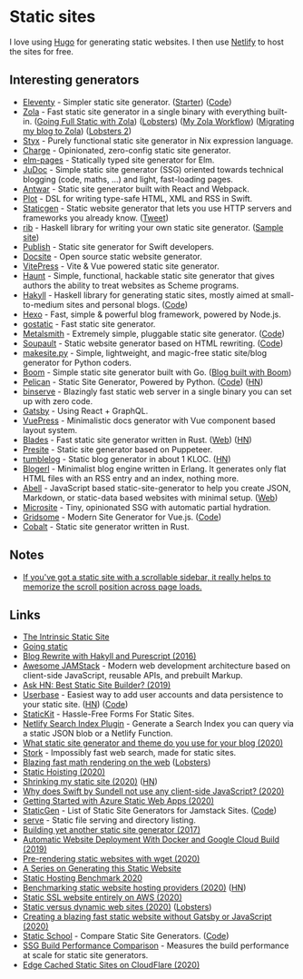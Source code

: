 # Static sites

I love using [Hugo](hugo.md) for generating static websites. I then use [Netlify](https://www.netlify.com/) to host the sites for free.

## Interesting generators

- [Eleventy](https://www.11ty.dev/) - Simpler static site generator. ([Starter](https://eleventail.netlify.com/)) ([Code](https://github.com/11ty/eleventy))
- [Zola](https://github.com/getzola/zola) - Fast static site generator in a single binary with everything built-in. ([Going Full Static with Zola](https://figbert.com/posts/going-full-static/)) ([Lobsters](https://lobste.rs/s/vqvzm9/going_full_static_with_zola)) ([My Zola Workflow](https://0xc45.com/blog/my-zola-workflow/)) ([Migrating my blog to Zola](https://mrkaran.dev/posts/migrating-to-zola/)) ([Lobsters 2](https://lobste.rs/s/byh0mf/migrating_my_blog_zola))
- [Styx](https://styx-static.github.io/styx-site/) - Purely functional static site generator in Nix expression language.
- [Charge](https://github.com/brandonweiss/charge) - Opinionated, zero-config static site generator.
- [elm-pages](https://github.com/dillonkearns/elm-pages) - Statically typed site generator for Elm.
- [JuDoc](https://github.com/tlienart/JuDoc.jl) - Simple static site generator (SSG) oriented towards technical blogging (code, maths, ...) and light, fast-loading pages.
- [Antwar](https://github.com/antwarjs/antwar) - Static site generator built with React and Webpack.
- [Plot](https://github.com/JohnSundell/Plot) - DSL for writing type-safe HTML, XML and RSS in Swift.
- [Staticgen](https://github.com/tj/staticgen) - Static website generator that lets you use HTTP servers and frameworks you already know. ([Tweet](https://twitter.com/tjholowaychuk/status/1303655839341907969))
- [rib](https://github.com/srid/rib) - Haskell library for writing your own static site generator. ([Sample site](https://github.com/srid/rib-sample))
- [Publish](https://github.com/JohnSundell/Publish) - Static site generator for Swift developers.
- [Docsite](https://github.com/txd-team/docsite) - Open source static website generator.
- [VitePress](https://github.com/vuejs/vitepress) - Vite & Vue powered static site generator.
- [Haunt](https://dthompson.us/projects/haunt.html) - Simple, functional, hackable static site generator that gives authors the ability to treat websites as Scheme programs.
- [Hakyll](https://jaspervdj.be/hakyll/) - Haskell library for generating static sites, mostly aimed at small-to-medium sites and personal blogs. ([Code](https://github.com/jaspervdj/hakyll))
- [Hexo](https://github.com/hexojs/hexo) - Fast, simple & powerful blog framework, powered by Node.js.
- [gostatic](https://github.com/piranha/gostatic) - Fast static site generator.
- [Metalsmith](https://metalsmith.io/) - Extremely simple, pluggable static site generator. ([Code](https://github.com/segmentio/metalsmith))
- [Soupault](https://soupault.neocities.org/) - Static website generator based on HTML rewriting. ([Code](https://github.com/dmbaturin/soupault/))
- [makesite.py](https://github.com/sunainapai/makesite) - Simple, lightweight, and magic-free static site/blog generator for Python coders.
- [Boom](https://github.com/RadhiFadlillah/boom) - Simple static site generator built with Go. ([Blog built with Boom](https://github.com/RadhiFadlillah/blog))
- [Pelican](https://blog.getpelican.com/) - Static Site Generator, Powered by Python. ([Code](https://github.com/getpelican/pelican)) ([HN](https://news.ycombinator.com/item?id=24661299))
- [binserve](https://github.com/mufeedvh/binserve) - Blazingly fast static web server in a single binary you can set up with zero code.
- [Gatsby](https://github.com/gatsbyjs/gatsby) - Using React + GraphQL.
- [VuePress](https://github.com/vuejs/vuepress) - Minimalistic docs generator with Vue component based layout system.
- [Blades](https://github.com/grego/blades) - Fast static site generator written in Rust. ([Web](https://www.getblades.org/)) ([HN](https://news.ycombinator.com/item?id=24760528))
- [Presite](https://github.com/egoist/presite) - Static site generator based on Puppeteer.
- [tumblelog](https://github.com/john-bokma/tumblelog) - Static blog generator in about 1 KLOC. ([HN](https://news.ycombinator.com/item?id=24811499))
- [Blogerl](https://github.com/ferd/blogerl) - Minimalist blog engine written in Erlang. It generates only flat HTML files with an RSS entry and an index, nothing more.
- [Abell](https://github.com/abelljs/abell) - JavaScript based static-site-generator to help you create JSON, Markdown, or static-data based websites with minimal setup. ([Web](https://abelljs.org/))
- [Microsite](https://github.com/natemoo-re/microsite) - Tiny, opinionated SSG with automatic partial hydration.
- [Gridsome](https://gridsome.org/) - Modern Site Generator for Vue.js. ([Code](https://github.com/gridsome/gridsome))
- [Cobalt](https://github.com/cobalt-org/cobalt.rs) - Static site generator written in Rust.

## Notes

- [If you've got a static site with a scrollable sidebar, it really helps to memorize the scroll position across page loads.](https://twitter.com/hakimel/status/1262337065670316033)

## Links

- [The Intrinsic Static Site](https://brandur.org/aws-intrinsic-static)
- [Going static](https://brandur.org/fragments/going-static)
- [Blog Rewrite with Hakyll and Purescript (2016)](https://blog.jle.im/entry/blog-rewrite-with-hakyll-and-purescript.html)
- [Awesome JAMStack](https://github.com/automata/awesome-jamstack) - Modern web development architecture based on client-side JavaScript, reusable APIs, and prebuilt Markup.
- [Ask HN: Best Static Site Builder? (2019)](https://news.ycombinator.com/item?id=21616149)
- [Userbase](https://userbase.com/) - Easiest way to add user accounts and data persistence to your static site. ([HN](https://news.ycombinator.com/item?id=22145168)) ([Code](https://github.com/encrypted-dev/userbase))
- [StaticKit](https://statickit.com/) - Hassle-Free Forms For Static Sites.
- [Netlify Search Index Plugin](https://github.com/sw-yx/netlify-plugin-search-index) - Generate a Search Index you can query via a static JSON blob or a Netlify Function.
- [What static site generator and theme do you use for your blog (2020)](https://lobste.rs/s/h491m8/what_static_site_generator_theme_do_you)
- [Stork](https://github.com/jameslittle230/stork) - Impossibly fast web search, made for static sites.
- [Blazing fast math rendering on the web](http://bollu.github.io/#blazing-fast-math-rendering-on-the-web) ([Lobsters](https://lobste.rs/s/bhykd6/blazing_fast_math_rendering_on_web))
- [Static Hoisting (2020)](https://rauchg.com/2020/static-hoisting)
- [Shrinking my static site (2020)](https://hampton.pw/posts/shrinking-this-sites-docker-image/) ([HN](https://news.ycombinator.com/item?id=23058289))
- [Why does Swift by Sundell not use any client-side JavaScript? (2020)](https://www.swiftbysundell.com/special/javascript-free/)
- [Getting Started with Azure Static Web Apps (2020)](https://blog.codewithdan.com/getting-started-with-azure-static-web-apps/)
- [StaticGen](https://www.staticgen.com/) - List of Static Site Generators for Jamstack Sites. ([Code](https://github.com/netlify/staticgen))
- [serve](https://github.com/vercel/serve) - Static file serving and directory listing.
- [Building yet another static site generator (2017)](https://h3rald.com/articles/hastysite/)
- [​​Automatic Website Deployment With Docker and Google Cloud Build (2019)](https://blog.theincredibleholk.org/blog/2019/10/13/automatic-website-deployment-with-docker-and-google-cloud-build/)
- [Pre-rendering static websites with wget (2020)](https://apex.sh/blog/post/pre-render-wget/)
- [A Series on Generating this Static Website](https://soap.coffee/~lthms/cleopatra.html)
- [Static Hosting Benchmark 2020](https://www.pierbover.com/posts/static-hosting-benchmark-2020/)
- [Benchmarking static website hosting providers (2020)](https://www.savjee.be/2020/05/benchmarking-static-website-hosting-providers/) ([HN](https://news.ycombinator.com/item?id=24683403))
- [Static SSL website entirely on AWS (2020)](https://mathieuhendey.com/2020/10/static-ssl-website-entirely-on-aws/)
- [Static versus dynamic web sites (2020)](http://john.ankarstrom.se/html2/) ([Lobsters](https://lobste.rs/s/okyfet/static_versus_dynamic_web_sites))
- [Creating a blazing fast static website without Gatsby or JavaScript (2020)](https://bennetthardwick.com/blog/creating-a-blazingly-fast-blog-without-js-or-gatsby/)
- [Static School](https://staticschool.com/) - Compare Static Site Generators. ([Code](https://github.com/errata-ai/static-school))
- [SSG Build Performance Comparison](https://github.com/seancdavis/ssg-build-performance-tests) - Measures the build performance at scale for static site generators.
- [Edge Cached Static Sites on CloudFlare (2020)](https://hugotunius.se/2020/01/01/edge-cached-static-sites-on-cloudflare.html)
